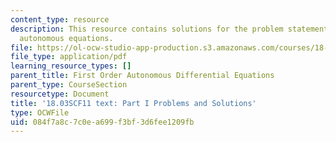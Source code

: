 ```yaml
---
content_type: resource
description: This resource contains solutions for the problem statements related to
  autonomous equations.
file: https://ol-ocw-studio-app-production.s3.amazonaws.com/courses/18-03sc-differential-equations-fall-2011/084f7a8c7c0ea699f3bf3d6fee1209fb_MIT18_03SCF11_ps3_s10s.pdf
file_type: application/pdf
learning_resource_types: []
parent_title: First Order Autonomous Differential Equations
parent_type: CourseSection
resourcetype: Document
title: '18.03SCF11 text: Part I Problems and Solutions'
type: OCWFile
uid: 084f7a8c-7c0e-a699-f3bf-3d6fee1209fb
---
```


